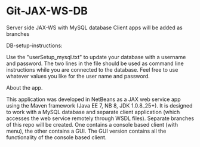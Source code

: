 # Git-JAX-WS-DB
Server side JAX-WS with MySQL database Client apps will be added as branches

DB-setup-instructions:

Use the "userSetup_mysql.txt" to update your database with a username and password. The two lines in the file should be used as command line instructions while you are connected to the database. Feel free to use whatever values you like for the user name and password.

About the app.

This application was developed in NetBeans as a JAX web service app using the Maven framework (Java EE 7, NB 8, JDK 1.0.8_25+). It is designed to work with a MySQL database and separate client application (which accesses the web service remotely through WSDL files). Separate branches of this repo will be created. One contains a console based client (with menu), the other contains a GUI. The GUI version contains all the functionality of the console based client.
